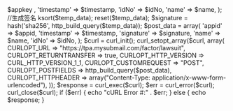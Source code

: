 <?php
    /*****************
     * 示例代码
          ******************/
        //appid参数 appkey参数在     身份认证-创建/管理AppID中获取
        $appid      = '6***3';                                                                  //appid参数
        $appkey     = '5d****************************58';                                       //appkey参数
        $timestamp  = time();                                                                   //获取当前时间戳
        $name       = '***';                                                                    //待验证用户姓名
        $idNo       = '3****************3';                                                     //待验证用户 身份证号码


    $temp_data = array(
        'appkey'    => $appkey ,
        'timestamp' => $timestamp,
        'idNo'      => $idNo,
        'name'      => $name,
    );
    
    //生成签名
    ksort($temp_data);
    reset($temp_data);
    $signature = hash('sha256', http_build_query($temp_data));
    
    $post_data = array(
        'appid'     => $appid,
        'timestamp' => $timestamp,
        'signature' => $signature,
        'name'      => $name,
        'idNo'      => $idNo,
    );
    
    $curl = curl_init();
    curl_setopt_array($curl, array(
        CURLOPT_URL             => "https://tpa.mysubmail.com/factor/lawsuit",
        CURLOPT_RETURNTRANSFER  => true,
        CURLOPT_HTTP_VERSION    => CURL_HTTP_VERSION_1_1,
        CURLOPT_CUSTOMREQUEST   => "POST",
        CURLOPT_POSTFIELDS      => http_build_query($post_data),
        CURLOPT_HTTPHEADER      => array("Content-Type: application/x-www-form-urlencoded"),
    ));
    $response = curl_exec($curl);
    $err = curl_error($curl);
    curl_close($curl);
    
    if ($err) {
        echo "cURL Error #:" . $err;
    } else {
        echo $response;
    }
